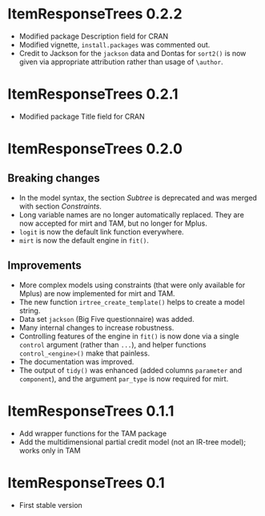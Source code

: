 # ItemResponseTrees 0.2.2

* Modified package Description field for CRAN
* Modified vignette, `install.packages` was commented out.
* Credit to Jackson for the `jackson` data and Dontas for `sort2()` is now given via appropriate attribution rather than usage of `\author`.

# ItemResponseTrees 0.2.1

* Modified package Title field for CRAN

# ItemResponseTrees 0.2.0

## Breaking changes

* In the model syntax, the section *Subtree* is deprecated and was merged with section *Constraints*.
* Long variable names are no longer automatically replaced. They are now accepted for mirt and TAM, but no longer for Mplus.
* `logit` is now the default link function everywhere.
* `mirt` is now the default engine in `fit()`.

## Improvements

* More complex models using constraints (that were only available for Mplus) are now implemented for mirt and TAM.
* The new function `irtree_create_template()` helps to create a model string.
* Data set `jackson` (Big Five questionnaire) was added.
* Many internal changes to increase robustness.
* Controlling features of the engine in `fit()` is now done via a single `control` argument (rather than `...`), and helper functions `control_<engine>()` make that painless.
* The documentation was improved.
* The output of `tidy()` was enhanced (added columns `parameter` and `component`), and the argument `par_type` is now required for mirt.

# ItemResponseTrees 0.1.1

* Add wrapper functions for the TAM package
* Add the multidimensional partial credit model (not an IR-tree model); works only in TAM

# ItemResponseTrees 0.1

* First stable version
